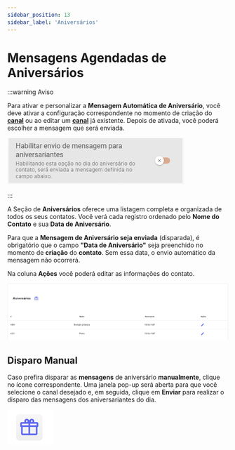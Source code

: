 ```yaml
---
sidebar_position: 13
sidebar_label: 'Aniversários'
---
```


# Mensagens Agendadas de Aniversários

:::warning Aviso

Para ativar e personalizar a **Mensagem Automática de Aniversário**, você deve ativar a configuração correspondente no momento de criação do [**canal**](canal.md) ou ao editar um **[canal](canal.md)** já existente. Depois de ativada, você poderá escolher a mensagem que será enviada. 

![alt text](assetsNiver/image-2.png)

:::

A Seção de **Aniversários** oferece uma listagem completa e organizada de todos os seus contatos. Você verá cada registro ordenado pelo **Nome do Contato** e sua **Data de Aniversário**. 

Para que a **Mensagem de Aniversário seja enviada** (disparada), é obrigatório que o campo **"Data de Aniversário"** seja preenchido no momento de **criação** do **contato**. Sem essa data, o envio automático da mensagem não ocorrerá.

Na coluna **Ações** você poderá editar as informações do contato.

![niver](assetsNiver/image.png)

## Disparo Manual

Caso prefira disparar as **mensagens** de aniversário **manualmente**, clique no ícone correspondente. Uma janela pop-up será aberta para que você selecione o canal desejado e, em seguida, clique em **Enviar** para realizar o disparo das mensagens dos aniversariantes do dia.

![alt text](assetsNiver/image-3.png)
